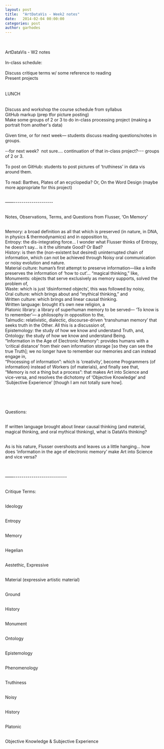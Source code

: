 ```yaml
---
layout: post
title:  "ArtDataVis - Week2 notes"
date:   2014-02-04 00:00:00
categories: post
author: garhodes
---
```

</br></br>
ArtDataVis - W2 notes
</br></br>
In-class schedule:
</br></br>
Discuss critique terms w/ some reference to reading</br>
Present projects</br>
</br></br>
LUNCH</br>
</br></br>
Discuss and workshop the course schedule from syllabus</br>
GitHub markup (prep tfor picture posting)</br>
Make some groups of 2 or 3 to do in-class processing project (making a portrait from another's data)
</br></br>
Given time, or for next week— students discuss reading questions/notes in groups.
</br></br>
--for next week?  not sure.... continuation of that in-class project?--- groups of 2 or 3.
</br></br>
To post on GitHub: students to post pictures of ‘truthiness’ in data vis around them.
</br></br>
To read: Barthes, Plates of an ecyclopedia?  Or, On the Word Design (maybe more appropriate for this project)
</br></br>


——--------------------
</br></br>

Notes, Observations, Terms, and Questions from Flusser, ‘On Memory’</br></br>

Memory: a broad definition as all that which is preserved (in nature, in DNA, in physics & thermodynamics) and in opposition to,
</br>
Entropy: the dis-integrating force… I wonder what Flusser thinks of Entropy, he doesn’t say… is it the ultimate Good?  Or Bad?
</br>
History: is then the (non-existent but desired) uninterrupted chain of information, which can not be achieved through Noisy oral communication or noisy evolution and nature.
</br>
Material culture: human’s first attempt to preserve information—like a knife preserves the information of ‘how to cut’… “magical thinking,” like,
</br>
Monuments: objects that serve exclusively as memory supports, solved the problem of,
</br>
Waste: which is just ‘disinformed objects’, this was followed by noisy,
</br>
Oral culture: which brings about and “mythical thinking,” and 
</br>
Written culture: which brings and linear causal thinking.
</br>
Written language: brought it’s own new religion, a
</br>
Platonic library: a library of superhuman memory to be served— ‘To know is to remember’— a philosophy in opposition to the,
</br>
Talmudic: relativistic, dialectic, discourse-driven ‘transhuman memory’ that seeks truth in the Other.  All this is a discussion of,
</br>
Epistemology: the study of how we know and understand Truth, and,
</br>
Ontology: the study of how we know and understand Being.
</br>
“Information in the Age of Electronic Memory”: provides humans with a ‘critical distance’ from their own information storage [so they can see the true Truth]; we no longer have to remember our memories and can instead engage in,
</br>
“Processing of information”: which is ‘creativity’, become Programmers (of information) instead of Workers (of materials), and finally see that,
</br>
“Memory is not a thing but a process”: that makes Art into Science and vice-versa, and resolves the dichotomy of ‘Objective Knowledge’ and ‘Subjective Experience’ [though I am not totally sure how].

</br></br></br>

Questions:</br></br>

If written language brought about linear causal thinking (and material, magical thinking, and oral mythical thinking), what is DataVis thinking?</br></br>

As is his nature, Flusser overshoots and leaves us a little hanging… how does ‘information in the age of electronic memory’ make Art into Science and vice versa?</br></br>



</br>
——---------------------------</br></br>

Critique Terms:</br></br>

Ideology</br></br>

Entropy</br></br>

Memory</br></br>

Hegelian</br></br>

Aestethic, Expressive</br></br>

Material (expressive artistic material)</br></br>

Ground</br></br>

History</br></br>

Monument</br></br>

Ontology</br></br>

Epistemology</br></br>

Phenomenology</br></br>

Truthiness</br></br>

Noisy</br></br>

History</br></br>

Platonic</br></br>

Objective Knowledge & Subjective Experience</br>





